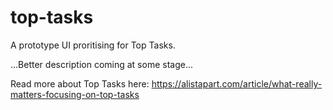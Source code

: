 # top-tasks

A prototype UI proritising for Top Tasks.

...Better description coming at some stage...

Read more about Top Tasks here:
https://alistapart.com/article/what-really-matters-focusing-on-top-tasks
